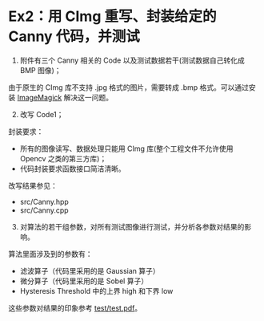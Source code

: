 # Ex2：用 CImg 重写、封装给定的 Canny 代码，并测试

1. 附件有三个 Canny 相关的 Code 以及测试数据若干(测试数据自己转化成 BMP 图像)；

由于原生的 CImg 库不支持 .jpg 格式的图片，需要转成 .bmp 格式。可以通过安装 [ImageMagick](http://www.imagemagick.org) 解决这一问题。

2. 改写 Code1；

封装要求：
  + 所有的图像读写、数据处理只能用 CImg 库(整个工程文件不允许使用 Opencv 之类的第三方库)；
  + 代码封装要求函数接口简洁清晰。

改写结果参见：
  + src/Canny.hpp
  + src/Canny.cpp

3. 对算法的若干组参数，对所有测试图像进行测试，并分析各参数对结果的影响。

算法里面涉及到的参数有：
  + 滤波算子（代码里采用的是 Gaussian 算子）
  + 微分算子（代码里采用的是 Sobel 算子）
  + Hysteresis Threshold 中的上界 high 和下界 low

这些参数对结果的印象参考 [test/test.pdf](https://github.com/painterdrown/computer-vision/blob/master/ex2/test/test.md)。
